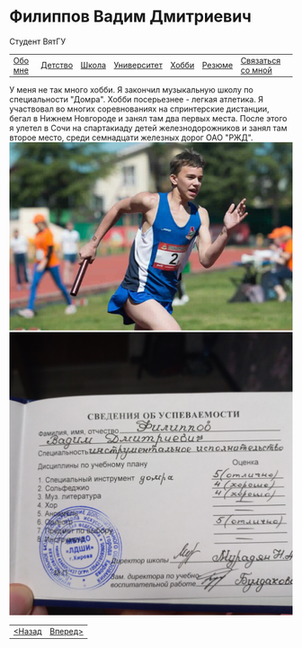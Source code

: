 <!DOCTYPE html>
<html lang="ru">
    <head>
        <meta charset="UTF-8">
        <title>Хобби</title>
        <link rel="stylesheet" href="oformlenie.css">
        <link rel="stylesheet" href="foto.css">
    </head>
    <body>
        <div class="bac">
            <h1 class="zagolovok">Филиппов Вадим Дмитриевич</h1>
            <p class="mini">Студент ВятГУ</p>
            <div class="container2">
                <table class="tabliza">
                    <tr>
                        <td><a href="./index.md" class="silka">Обо мне</a></td>
                        <td><a href="./detstvo.md" class="silka">Детство</a></td>
                        <td><a href="./school.md" class="silka">Школа</a></td>
                        <td><a href="./university.md" class="silka">Университет</a></td>
                        <td><a href="./hobbi.md" class="silka">Хобби</a></td>
                        <td><a href="./resume.md" class="silka">Резюме</a></td>
                        <td><a href="./svayz.md" class="silka">Связаться со мной</a></td>
                    </tr>
                </table>
                <div class="text">
                    У меня не так много хобби.
					Я закончил музыкальную школу по специальности "Домра".
					Хобби посерьезнее - легкая атлетика. Я участвовал во многих соревнованиях 
					на спринтерские дистанции, бегал в Нижнем Новгороде и занял там два первых места.
					После этого я улетел в Сочи на спартакиаду детей железнодорожников и занял там второе место,
                                        среди семнадцати железных дорог ОАО "РЖД".
                </div>
                <div class="foto"><img src="кобыла.jpg" class="hob1-foto" alt="Фото"></div>
				<div class="foto2"><img src="20220320_201512.jpg" class="hob-foto" alt="Фото"></div>
                <table class="tabliza2">
                    <tr>
                        <td ><a href="./university.md" class="silka2"> &lt;Назад </a></td>
                        <td ><a href="./resume.md" class="silka2">Вперед&gt;</a></td>
                    </tr>
                </table>
            </div>
        </div>
      </body>
</html>
